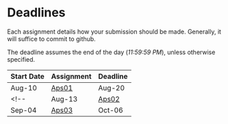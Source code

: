 # Deadlines

Each assignment details how your submission should be made. Generally, it will suffice to commit to github.

The deadline assumes the end of the day (*11:59:59 PM*), unless otherwise specified.

| Start Date | Assignment                                 | Deadline |
|------------|--------------------------------------------|----------|
| Aug-10     | [Aps01](classes/01-intro/aps01_part_1.md)  | Aug-20   |
<!-- | Aug-13     | [Aps02](classes/03-batch/aps02_sql.md)  | Aug-27   |
| Sep-04     | [Aps03](classes/07-lambda/sa_lambda_function.md)  | Oct-06   | -->
